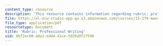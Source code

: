 ```yaml
---
content_type: resource
description: 'This resource contains information regarding rubric: professional writing.'
file: https://ol-ocw-studio-app-qa.s3.amazonaws.com/courses/15-279-management-communication-for-undergraduates-fall-2012/8bf2ec80a0a2edd441ce5d26d8f27598_MIT15_279F12_rubrcWrtng.pdf
file_type: application/pdf
resourcetype: Document
title: 'Rubric: Professional Writing'
uid: 8bf2ec80-a0a2-edd4-41ce-5d26d8f27598
---
```


